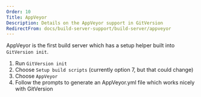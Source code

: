 ```yaml
---
Order: 10
Title: AppVeyor
Description: Details on the AppVeyor support in GitVersion
RedirectFrom: docs/build-server-support/build-server/appveyor
---
```


AppVeyor is the first build server which has a setup helper built into
`GitVersion init`.

1.  Run `GitVersion init`
2.  Choose `Setup build scripts` (currently option 7, but that could change)
3.  Choose `AppVeyor`
4.  Follow the prompts to generate an AppVeyor.yml file which works nicely with
    GitVersion
